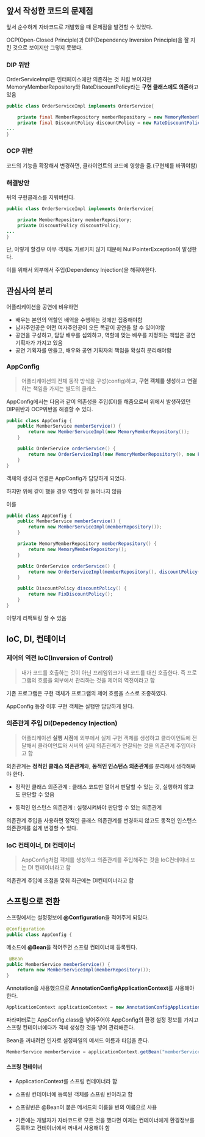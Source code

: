 ## 앞서 작성한 코드의 문제점

앞서 순수하게 자바코드로 개발했을 때 문제점을 발견할 수 있었다.

OCP(Open-Closed Principle)과 DIP(Dependency Inversion Principle)을 잘 지킨 것으로 보이지만 그렇지 못했다.

### DIP 위반

OrderServiceImpl은 인터페이스에만 의존하는 것 처럼 보이지만 MemoryMemberRepository와 RateDiscountPolicy라는 **구현 클래스에도 의존**하고 있음

```java
public class OrderServiceImpl implements OrderService{

    private final MemberRepository memberRepository = new MemoryMemberRepository();
    private final DiscountPolicy discountPolicy = new RateDiscountPolicy();
...
}
```

### OCP 위반

코드의 기능을 확장해서 변경하면, 클라이언트의 코드에 영향을 줌.(구현체를 바꿔야함)

### 해결방안

뒤의 구현클래스를 지워버린다.

```java
public class OrderServiceImpl implements OrderService{

    private MemberRepository memberRepository;
    private DiscountPolicy discountPolicy;
...
}
```

단, 이렇게 할경우 아무 객체도 가르키지 않기 때문에 NullPointerException이 발생한다.

이를 위해서 외부에서 주입(Dependency Injection)을 해줘야한다.

## 관심사의 분리

어플리케이션을 공연에 비유하면

- 배우는 본인의 역할인 배역을 수행하는 것에만 집중해야함
- 남자주인공은 어떤 여자주인공이 오든 똑같이 공연을 할 수 있어야함
- 공연을 구성하고, 담당 배우를 섭외하고, 역할에 맞는 배우를 지정하는 책임은 공연 기획자가 가지고 있음
- 공연 기획자를 만들고, 배우와 공연 기획자의 책임을 확실히 분리해야함

### AppConfig

> 어플리케이션의 전체 동작 방식을 구성(config)하고, **구현 객체를 생성**하고 **연결**하는 책임을 가지는 별도의 클래스

AppConfig에서는 다음과 같이 의존성을 주입(DI)를 해줌으로써 위에서 발생하였던 DIP위반과 OCP위반을 해결할 수 있다.

```java
public class AppConfig {
    public MemberService memberService() {
        return new MemberServiceImpl(new MemoryMemberRepository());
    }

    public OrderService orderService() {
        return new OrderServiceImpl(new MemoryMemberRepository(), new FixDiscountPolicy());
    }
}
```

객체의 생성과 연결은 AppConfig가 담당하게 되었다.

하지만 위에 같이 했을 경우 역할이 잘 들어나지 않음

이를

```java
public class AppConfig {
    public MemberService memberService() {
        return new MemberServiceImpl(memberRepository());
    }

    private MemoryMemberRepository memberRepository() {
        return new MemoryMemberRepository();
    }

    public OrderService orderService() {
        return new OrderServiceImpl(memberRepository(), discountPolicy());
    }

    public DiscountPolicy discountPolicy() {
        return new FixDiscountPolicy();
    }
}
```

이렇게 리팩토링 할 수 있음

## IoC, DI, 컨테이너

### 제어의 역전 IoC(Inversion of Control)

> 내가 코드를 호출하는 것이 아닌 프레임워크가 내 코드를 대신 호출한다. 즉 프로그램의 흐름을 외부에서 관리하는 것을 제어의 역전이라고 함

기존 프로그램은 구현 객체가 프로그램의 제어 흐름을 스스로 조종하였다.

AppConfig 등장 이후 구현 객체는 실행만 담당하게 된다.

### 의존관계 주입 DI(Depedency Injection)

> 어플리케이션 **실행 시점**에 외부에서 실제 구현 객체를 생성하고 클라이언트에 전달해서 클라이언트와 서버의 실제 의존관계가 연결되는 것을 의존관계 주입이라고 함

의존관계는 **정적인 클래스 의존관계**와, **동적인 인스턴스 의존관계**를 분리해서 생각해봐야 한다.

- 정적인 클래스 의존관계 : 클래스 코드만 열어서 판달할 수 있는 것, 실행하지 않고도 판단할 수 있음

- 동적인 인스턴스 의존관계 : 실행시켜봐야 판단할 수 있는 의존관계

의존관계 주입을 사용하면 정적인 클래스 의존관계를 변경하지 않고도 동적인 인스턴스 의존관계를 쉽게 변경할 수 있다.

### IoC 컨테이너, DI 컨테이너

> AppConfig처럼 객체를 생성하고 의존관계를 주입해주는 것을 IoC컨테이너 또는 DI 컨테이너라고 함

의존관계 주입에 초점을 맞춰 최근에는 DI컨테이너라고 함

## 스프링으로 전환

스프링에서는 설정정보에 **@Configuration**을 적어주게 되있다.

```java
@Configuration
public class AppConfig {
```

메소드에 **@Bean**을 적어주면 스프링 컨테이너에 등록된다.

```java
 @Bean
public MemberService memberService() {
    return new MemberServiceImpl(memberRepository());
}
```

Annotation을 사용했으므로 **AnnotationConfigApplicationContext**를 사용해야한다.

```java
ApplicationContext applicationContext = new AnnotationConfigApplicationContext(AppConfig.class);
```

파라미터로는 AppConfig.class을 넣어주어야 AppConfig의 환경 설정 정보를 가지고 스프링 컨테이너에다가 객체 생성한 것을 넣어 관리해준다.

Bean을 꺼내려면 인자로 설정파일의 메서드 이름과 타입을 준다.

```java
MemberService memberService = applicationContext.getBean("memberService", MemberService.class);
```

#### 스프링 컨테이너

- ApplicationContext를 스프링 컨테이너라 함

- 스프링 컨테이너에 등록된 객체를 스프링 빈이라고 함
- 스프링빈은 @Bean이 붙은 메서드의 이름을 빈의 이름으로 사용
- 기존에는 개발자가 자바코드로 모든 것을 했다면 이제는 컨테이너에게 환경정보를 등록하고 컨테이너에서 꺼내서 사용해야 함
